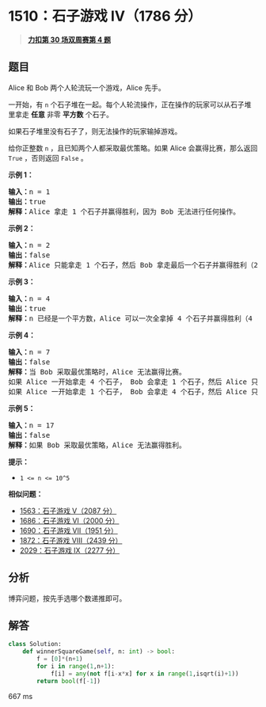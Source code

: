 # 1510：石子游戏 IV（1786 分）


> <u>**[力扣第 30 场双周赛第 4 题](https://leetcode.cn/problems/stone-game-iv/)**</u>

## 题目

<p>Alice 和 Bob 两个人轮流玩一个游戏，Alice 先手。</p>

<p>一开始，有 <code>n</code> 个石子堆在一起。每个人轮流操作，正在操作的玩家可以从石子堆里拿走 <strong>任意</strong> 非零 <strong>平方数</strong> 个石子。</p>

<p>如果石子堆里没有石子了，则无法操作的玩家输掉游戏。</p>

<p>给你正整数 <code>n</code> ，且已知两个人都采取最优策略。如果 Alice 会赢得比赛，那么返回 <code>True</code> ，否则返回 <code>False</code> 。</p>



<p><strong>示例 1：</strong></p>

<pre>
<strong>输入：</strong>n = 1
<strong>输出：</strong>true
<strong>解释：</strong>Alice 拿走 1 个石子并赢得胜利，因为 Bob 无法进行任何操作。</pre>

<p><strong>示例 2：</strong></p>

<pre>
<strong>输入：</strong>n = 2
<strong>输出：</strong>false
<strong>解释：</strong>Alice 只能拿走 1 个石子，然后 Bob 拿走最后一个石子并赢得胜利（2 -&gt; 1 -&gt; 0）。</pre>

<p><strong>示例 3：</strong></p>

<pre>
<strong>输入：</strong>n = 4
<strong>输出：</strong>true
<strong>解释：</strong>n 已经是一个平方数，Alice 可以一次全拿掉 4 个石子并赢得胜利（4 -&gt; 0）。
</pre>

<p><strong>示例 4：</strong></p>

<pre>
<strong>输入：</strong>n = 7
<strong>输出：</strong>false
<strong>解释：</strong>当 Bob 采取最优策略时，Alice 无法赢得比赛。
如果 Alice 一开始拿走 4 个石子， Bob 会拿走 1 个石子，然后 Alice 只能拿走 1 个石子，Bob 拿走最后一个石子并赢得胜利（7 -&gt; 3 -&gt; 2 -&gt; 1 -&gt; 0）。
如果 Alice 一开始拿走 1 个石子， Bob 会拿走 4 个石子，然后 Alice 只能拿走 1 个石子，Bob 拿走最后一个石子并赢得胜利（7 -&gt; 6 -&gt; 2 -&gt; 1 -&gt; 0）。</pre>

<p><strong>示例 5：</strong></p>

<pre>
<strong>输入：</strong>n = 17
<strong>输出：</strong>false
<strong>解释：</strong>如果 Bob 采取最优策略，Alice 无法赢得胜利。
</pre>



<p><strong>提示：</strong></p>

<ul>
<li><code>1 &lt;= n &lt;= 10^5</code></li>
</ul>


**相似问题：**
- [1563：石子游戏 V（2087 分）](/leetcode/1563)
- [1686：石子游戏 VI（2000 分）](/leetcode/1686)
- [1690：石子游戏 VII（1951 分）](/leetcode/1690)
- [1872：石子游戏 VIII（2439 分）](/leetcode/1872)
- [2029：石子游戏 IX（2277 分）](/leetcode/2029)


## 分析


博弈问题，按先手选哪个数递推即可。

## 解答

```python
class Solution:
    def winnerSquareGame(self, n: int) -> bool:
        f = [0]*(n+1)
        for i in range(1,n+1):
            f[i] = any(not f[i-x*x] for x in range(1,isqrt(i)+1))
        return bool(f[-1])
```
667 ms


